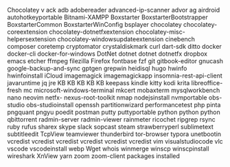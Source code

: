 Chocolatey v
ack 
adb 
adobereader 
advanced-ip-scanner 
advor 
ag 
airdroid 
autohotkeyportable 
Bitnami-XAMPP 
Boxstarter 
BoxstarterBootstrapper 
BoxstarterCommon 
BoxstarterWinConfig 
bsplayer 
chocolatey 
chocolatey-coreextension 
chocolatey-dotnetfxextension 
chocolatey-misc-helpersextension 
chocolatey-windowsupdateextension 
cinebench 
composer 
coretemp 
cryptomator 
crystaldiskmark 
curl 
dart-sdk 
ditto 
docker 
docker-cli 
docker-for-windows 
DotNet 
dotnet 
dotnet 
dotnetfx 
dropbox 
emacs 
etcher 
ffmpeg 
filezilla 
Firefox 
fontbase 
fzf 
git 
gitbook-editor 
gnucash 
google-backup-and-sync 
gptgen 
grepwin 
heidisql 
hugo 
hwinfo 
hwinfoinstall 
iCloud 
imagemagick 
imagemagickapp 
insomnia-rest-api-client 
javaruntime 
jq 
jre 
KB 
KB 
KB 
KB 
KB 
keepass 
kindle 
kitty 
kodi 
krita 
libreoffice-fresh 
mc 
microsoft-windows-terminal 
mkcert 
mobaxterm 
mysqlworkbench 
nano 
neovim 
netfx- 
nexus-root-toolkit 
nmap 
nodejsinstall 
nvmportable 
obs-studio 
obs-studioinstall 
openssh 
partitionwizard 
performancetest 
php 
pinta 
pngquant 
pngyu 
poedit 
postman 
putty 
puttyportable 
python 
python 
python 
qbittorrent 
radmin-server 
radmin-viewer 
rainmeter 
ricochet 
ripgrep 
rsync 
ruby 
rufus 
sharex 
skype 
slack 
sopcast 
steam 
strawberryperl 
sublimetext 
subtitleedit 
TcpView 
teamviewer 
thunderbird 
tor-browser 
typora 
unetbootin 
vcredist 
vcredist 
vcredist 
vcredist 
vcredist 
vcredist 
vim 
visualstudiocode 
vlc 
vscode 
vscodeinstall 
webp 
Wget 
whois 
winmerge 
winscp 
winscpinstall 
wireshark 
XnView 
yarn 
zoom 
zoom-client 
 packages installed
